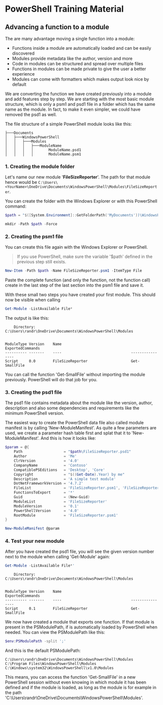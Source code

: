 # PowerShell Training Material

## Advancing a function to a module

The are many advantage moving a single function into a module:

- Functions inside a module are automatically loaded and can be easily discovered
- Modules provide metadata like the author, version and more
- Code in modules can be structured and spread over multiple files
- Functions in modules can be made private to give the user a better experience
- Modules can come with formatters which makes output look nice by default

We are converting the function we have created previously into a module and add features step by step. We are starting with the most basic module structure, which is only a psm1 and psd1 file in a folder which has the same name as the module. In fact, to make it even simpler, we could have removed the psd1 as well.

The file structure of a simple PowerShell module looks like this:

```
├───Documents
│   ├───WindowsPowerShell
│   │   ├───Modules   
│   │   │   ├───ModuleName
│   │   │   │       ModuleName.psd1
│   │   │   │       ModuleName.psm1
```

### 1. Creating the module folder

Let's name our new module '**FileSizeReporter**'. The path for that module hence would be ```C:\Users\<YourName>\OneDrive\Documents\WindowsPowerShell\Modules\FileSizeReporter```.

You can create the folder with the Windows Explorer or with this PowerShell command:

```powershell
$path = "$([System.Environment]::GetFolderPath('MyDocuments'))\WindowsPowerShell\Modules\FileSizeReporter"

mkdir -Path $path -Force
```

### 2. Creating the psm1 file

You can create this file again with the Windows Explorer or PowerShell.

> If you use PowerShell, make sure the variable '$path' defined in the previous step still exists.

```powershell
New-Item -Path $path -Name FileSizeReporter.psm1 -ItemType File
```

Paste the complete function (and only the function, not the function call) create in the last step of the last section into the psm1 file and save it.

With these small two steps you have created your first module. This should now be visible when calling 

```powershell
Get-Module -ListAvailable File*
```

The output is like this:

```
    Directory: C:\Users\randr\OneDrive\Documents\WindowsPowerShell\Modules


ModuleType Version    Name                                ExportedCommands
---------- -------    ----                                ----------------
Script     0.0        FileSizeReporter                    Get-SmallFile
```

You can call the function 'Get-SmallFile' without importing the module previously. PowerShell will do that job for you.

### 3. Creating the psd1 file

The psd1 file contains metadata about the module like the version, author, description and also some dependencies and requirements like the minimum PowerShell version.

The easiest way to create the PowerShell data file also called module manifest is by calling 'New-ModuleManifest'. As quite a few parameters are used, we create a parameter hash table first and splat that it to 'New-ModuleManifest'. And this is how it looks like:

```powershell
$param = @{
    Path                   = "$path\FileSizeReporter.psd1"
    Author                 = 'Me'
    ClrVersion             = '4.0'
    CompanyName            = 'Contoso'
    CompatiblePSEditions   = 'Desktop', 'Core'
    Copyright              = "$((Get-Date).Year) by me"
    Description            = 'A simple test module'
    DotNetFrameworkVersion = '4.7.2'
    FileList               = 'FileSizeReporter.psm1', 'FileSizeReporter.psd1'
    FunctionsToExport      = '*'
    Guid                   = (New-Guid)
    ModuleList             = 'FileSizeReporter'
    ModuleVersion          = '0.1'
    PowerShellVersion      = '4.0'
    RootModule             = 'FileSizeReporter.psm1'
}

New-ModuleManifest @param
```

### 4. Test your new module

After you have created the psd1 file, you will see the given version number next to the module when calling 'Get-Module' again:

```powershell
Get-Module -ListAvailable File*'
```

```
    Directory: C:\Users\randr\OneDrive\Documents\WindowsPowerShell\Modules


ModuleType Version    Name                                ExportedCommands
---------- -------    ----                                ----------------
Script     0.1        FileSizeReporter                    Get-SmallFile
```

We now have created a module that exports one function. If that module is present in the PSModulePath, if is automatically loaded by PowerShell when needed. You can view the PSModulePath like this:

```powershell
$env:PSModulePath -split ';'
```

And this is the default PSModulePath:

```
C:\Users\randr\OneDrive\Documents\WindowsPowerShell\Modules
C:\Program Files\WindowsPowerShell\Modules
C:\Windows\system32\WindowsPowerShell\v1.0\Modules
```

This means, you can access the function 'Get-SmallFile' in a new PowerShell session without even knowing in which module it has been defined and if the module is loaded, as long as the module is for example in the path 'C:\Users\randr\OneDrive\Documents\WindowsPowerShell\Modules'.